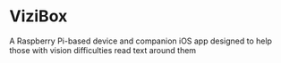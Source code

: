 # ViziBox
A Raspberry Pi-based device and companion iOS app designed to help those with vision difficulties read text around them
